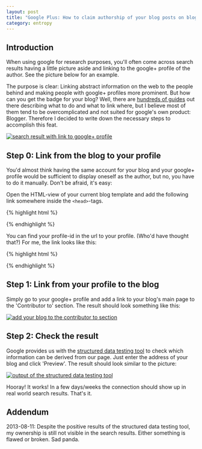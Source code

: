 ```yaml
---
layout: post
title: "Google Plus: How to claim authorship of your blog posts on blogger"
category: entropy
---
```

## Introduction

When using google for research purposes, you'll often come across search results having a little picture aside and linking to the google+ profile of the author. See the picture below for an example.

The purpose is clear: Linking abstract information on the web to the people behind and making people with google+ profiles more prominent. But how can you get the badge for your blog? Well, there are [hundreds of guides][ownershipGuides] out there describing what to do and what to link where, but I believe most of them tend to be overcomplicated and not suited for google's own product: Blogger. Therefore I decided to write down the necessary steps to accomplish this feat.

<!--more-->

[![search result with link to google+ profile][mobiflip]][mobiflip]

## Step 0: Link from the blog to your profile

You'd almost think having the same account for your blog and your google+ profile would be sufficient to display oneself as the author, but no, you have to do it manually. Don't be afraid, it's easy:

Open the HTML-view of your current blog template and add the following link somewhere inside the `<head>`-tags.

{% highlight html %}
<link href='https://plus.google.com/[your-google+-profile-id]?rel=author'/>
{% endhighlight %}

You can find your profile-id in the url to your profile. (Who'd have thought that?) For me, the link looks like this:

{% highlight html %}
<link href='https://plus.google.com/106482422835272164694?rel=author'/>
{% endhighlight %}

## Step 1: Link from your profile to the blog

Simply go to your google+ profile and add a link to your blog's main page to the 'Contributor to' section. The result should look something like this:

[![add your blog to the contributor to section][contributor]][contributor]

## Step 2: Check the result

Google provides us with the [structured data testing tool][structuredDataTestingTool] to check which information can be derived from our page. Just enter the address of your blog and click 'Preview'. The result should look similar to the picture:

[![output of the structured data testing tool][richsnippets]][richsnippets]

Hooray! It works! In a few days/weeks the connection should show up in real world search results. That's it.

## Addendum
2013-08-11: Despite the positive results of the structured data testing tool, my ownership is still not visible in the search results. Either something is flawed or broken. Sad panda.

[mobiflip]: {{site.url}}/assets/img/google-plus-ownership/mobiflip.png "search result with link to google+ profile"
[ownershipGuides]: https://www.google.de/search?q=claim+authorship+blog
[contributor]: {{site.url}}/assets/img/google-plus-ownership/contributorTo.png "add your blog to the contributor to section"
[structuredDataTestingTool]: http://www.google.com/webmasters/tools/richsnippets
[richsnippets]: {{site.url}}/assets/img/google-plus-ownership/richsnippets.png "output of the structured data testing tool"
